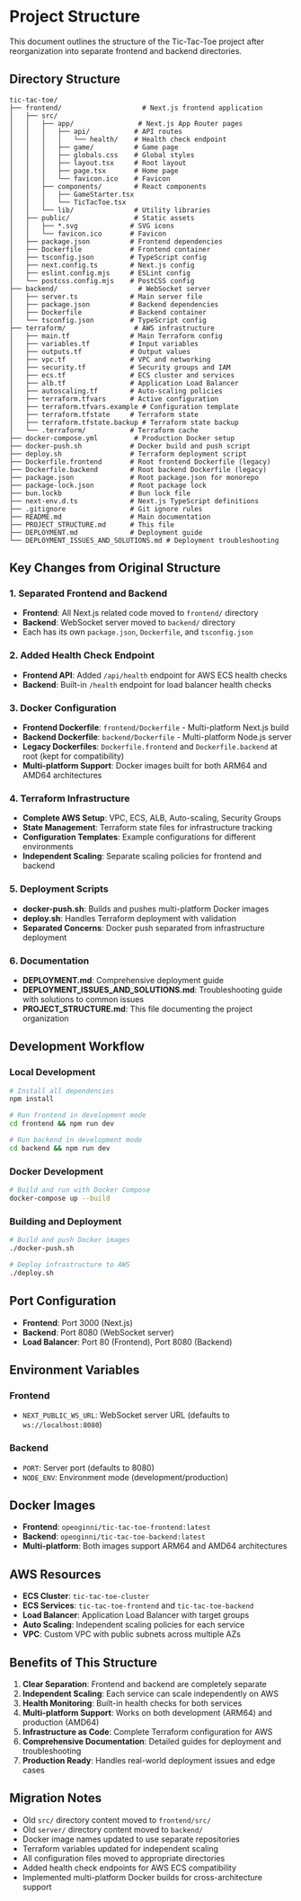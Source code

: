 # Project Structure

This document outlines the structure of the Tic-Tac-Toe project after reorganization into separate frontend and backend directories.

## Directory Structure

```
tic-tac-toe/
├── frontend/                    # Next.js frontend application
│   ├── src/
│   │   ├── app/                # Next.js App Router pages
│   │   │   ├── api/           # API routes
│   │   │   │   └── health/    # Health check endpoint
│   │   │   ├── game/          # Game page
│   │   │   ├── globals.css    # Global styles
│   │   │   ├── layout.tsx     # Root layout
│   │   │   ├── page.tsx       # Home page
│   │   │   └── favicon.ico    # Favicon
│   │   ├── components/        # React components
│   │   │   ├── GameStarter.tsx
│   │   │   └── TicTacToe.tsx
│   │   └── lib/               # Utility libraries
│   ├── public/                # Static assets
│   │   ├── *.svg             # SVG icons
│   │   └── favicon.ico       # Favicon
│   ├── package.json          # Frontend dependencies
│   ├── Dockerfile            # Frontend container
│   ├── tsconfig.json         # TypeScript config
│   ├── next.config.ts        # Next.js config
│   ├── eslint.config.mjs     # ESLint config
│   └── postcss.config.mjs    # PostCSS config
├── backend/                    # WebSocket server
│   ├── server.ts             # Main server file
│   ├── package.json          # Backend dependencies
│   ├── Dockerfile            # Backend container
│   └── tsconfig.json         # TypeScript config
├── terraform/                 # AWS infrastructure
│   ├── main.tf               # Main Terraform config
│   ├── variables.tf          # Input variables
│   ├── outputs.tf            # Output values
│   ├── vpc.tf                # VPC and networking
│   ├── security.tf           # Security groups and IAM
│   ├── ecs.tf                # ECS cluster and services
│   ├── alb.tf                # Application Load Balancer
│   ├── autoscaling.tf        # Auto-scaling policies
│   ├── terraform.tfvars      # Active configuration
│   ├── terraform.tfvars.example # Configuration template
│   ├── terraform.tfstate     # Terraform state
│   ├── terraform.tfstate.backup # Terraform state backup
│   └── .terraform/           # Terraform cache
├── docker-compose.yml         # Production Docker setup
├── docker-push.sh            # Docker build and push script
├── deploy.sh                 # Terraform deployment script
├── Dockerfile.frontend       # Root frontend Dockerfile (legacy)
├── Dockerfile.backend        # Root backend Dockerfile (legacy)
├── package.json              # Root package.json for monorepo
├── package-lock.json         # Root package lock
├── bun.lockb                 # Bun lock file
├── next-env.d.ts             # Next.js TypeScript definitions
├── .gitignore                # Git ignore rules
├── README.md                 # Main documentation
├── PROJECT_STRUCTURE.md      # This file
├── DEPLOYMENT.md             # Deployment guide
└── DEPLOYMENT_ISSUES_AND_SOLUTIONS.md # Deployment troubleshooting
```

## Key Changes from Original Structure

### 1. Separated Frontend and Backend

- **Frontend**: All Next.js related code moved to `frontend/` directory
- **Backend**: WebSocket server moved to `backend/` directory
- Each has its own `package.json`, `Dockerfile`, and `tsconfig.json`

### 2. Added Health Check Endpoint

- **Frontend API**: Added `/api/health` endpoint for AWS ECS health checks
- **Backend**: Built-in `/health` endpoint for load balancer health checks

### 3. Docker Configuration

- **Frontend Dockerfile**: `frontend/Dockerfile` - Multi-platform Next.js build
- **Backend Dockerfile**: `backend/Dockerfile` - Multi-platform Node.js server
- **Legacy Dockerfiles**: `Dockerfile.frontend` and `Dockerfile.backend` at root (kept for compatibility)
- **Multi-platform Support**: Docker images built for both ARM64 and AMD64 architectures

### 4. Terraform Infrastructure

- **Complete AWS Setup**: VPC, ECS, ALB, Auto-scaling, Security Groups
- **State Management**: Terraform state files for infrastructure tracking
- **Configuration Templates**: Example configurations for different environments
- **Independent Scaling**: Separate scaling policies for frontend and backend

### 5. Deployment Scripts

- **docker-push.sh**: Builds and pushes multi-platform Docker images
- **deploy.sh**: Handles Terraform deployment with validation
- **Separated Concerns**: Docker push separated from infrastructure deployment

### 6. Documentation

- **DEPLOYMENT.md**: Comprehensive deployment guide
- **DEPLOYMENT_ISSUES_AND_SOLUTIONS.md**: Troubleshooting guide with solutions to common issues
- **PROJECT_STRUCTURE.md**: This file documenting the project organization

## Development Workflow

### Local Development

```bash
# Install all dependencies
npm install

# Run frontend in development mode
cd frontend && npm run dev

# Run backend in development mode
cd backend && npm run dev
```

### Docker Development

```bash
# Build and run with Docker Compose
docker-compose up --build
```

### Building and Deployment

```bash
# Build and push Docker images
./docker-push.sh

# Deploy infrastructure to AWS
./deploy.sh
```

## Port Configuration

- **Frontend**: Port 3000 (Next.js)
- **Backend**: Port 8080 (WebSocket server)
- **Load Balancer**: Port 80 (Frontend), Port 8080 (Backend)

## Environment Variables

### Frontend
- `NEXT_PUBLIC_WS_URL`: WebSocket server URL (defaults to `ws://localhost:8080`)

### Backend
- `PORT`: Server port (defaults to 8080)
- `NODE_ENV`: Environment mode (development/production)

## Docker Images

- **Frontend**: `opeoginni/tic-tac-toe-frontend:latest`
- **Backend**: `opeoginni/tic-tac-toe-backend:latest`
- **Multi-platform**: Both images support ARM64 and AMD64 architectures

## AWS Resources

- **ECS Cluster**: `tic-tac-toe-cluster`
- **ECS Services**: `tic-tac-toe-frontend` and `tic-tac-toe-backend`
- **Load Balancer**: Application Load Balancer with target groups
- **Auto Scaling**: Independent scaling policies for each service
- **VPC**: Custom VPC with public subnets across multiple AZs

## Benefits of This Structure

1. **Clear Separation**: Frontend and backend are completely separate
2. **Independent Scaling**: Each service can scale independently on AWS
3. **Health Monitoring**: Built-in health checks for both services
4. **Multi-platform Support**: Works on both development (ARM64) and production (AMD64)
5. **Infrastructure as Code**: Complete Terraform configuration for AWS
6. **Comprehensive Documentation**: Detailed guides for deployment and troubleshooting
7. **Production Ready**: Handles real-world deployment issues and edge cases

## Migration Notes

- Old `src/` directory content moved to `frontend/src/`
- Old `server/` directory content moved to `backend/`
- Docker image names updated to use separate repositories
- Terraform variables updated for independent scaling
- All configuration files moved to appropriate directories
- Added health check endpoints for AWS ECS compatibility
- Implemented multi-platform Docker builds for cross-architecture support 